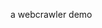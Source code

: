 a webcrawler demo





<!-- 








# Intro
- project name: bilibili data
- description: I offer bilibili data as service, anyone can use it to do their own analysis

## status
- spec done, working in progress (2023-04-17)

# Examples
![placeholder](https://d2ekywz288hemq.cloudfront.net/im/bilibili_data_placeholder.png)

# Basic usage
```bash
# check current overview service status
curl https://bilibili.gkxk2.link
```

- capacity:
	- return full data of given user
	- return full data of given disscussion area (bv号/cv号/动态号)
	- return full data of given channel (tag/番剧)
	- return full data of given search word


# Links
- [turorial](https://github.com/gkxk/bilibili_data/blob/main/docs/tutorial.md)
- [api](https://github.com/gkxk/bilibili_data/blob/main/docs/api.md)
- [contribute](https://github.com/gkxk/bilibili_data/blob/main/docs/contribute.md) -->

